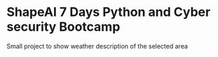 ShapeAI 7 Days Python and Cyber security Bootcamp
===========================================

Small project to show weather description of the selected area

